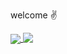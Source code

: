 welcome ✌️

<a href="https://github.com/anuraghazra/github-readme-stats">
  <img align="center" src="https://github-readme-stats.vercel.app/api?username=tjcages&layout=compact&count_private=true&show_icons=true&theme=dark&hide=issues&card_width=420&border_radius=8&line_height=24" />
</a>
<a href="https://github.com/anuraghazra/github-readme-stats">
  <img align="top" src="https://github-readme-stats.vercel.app/api/top-langs?username=tjcages&layout=compact&count_private=true&show_icons=true&theme=dark&border_radius=8" />
</a>
